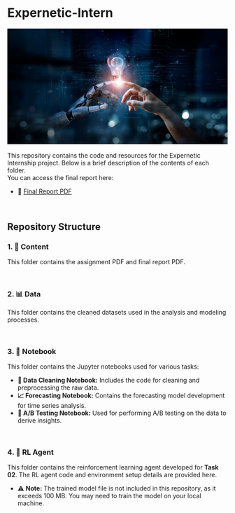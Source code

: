# Expernetic-Intern

![Cover Image](Content/cover.jpg)

This repository contains the code and resources for the Expernetic Internship project. Below is a brief description of the contents of each folder.  
You can access the final report here:  
- 📄 [Final Report PDF](Content/Final%20Report.pdf)

<br>

## Repository Structure

### 1. 📁 Content
This folder contains the assignment PDF and final report PDF.

<br>

### 2. 📊 Data
This folder contains the cleaned datasets used in the analysis and modeling processes.

<br>

### 3. 📓 Notebook
This folder contains the Jupyter notebooks used for various tasks:
- **🧹 Data Cleaning Notebook:** Includes the code for cleaning and preprocessing the raw data.
- **📈 Forecasting Notebook:** Contains the forecasting model development for time series analysis.
- **🧪 A/B Testing Notebook:** Used for performing A/B testing on the data to derive insights.

<br>

### 4. 🤖 RL Agent
This folder contains the reinforcement learning agent developed for **Task 02**. The RL agent code and environment setup details are provided here.
- ⚠️ **Note:** The trained model file is not included in this repository, as it exceeds 100 MB. You may need to train the model on your local machine.
